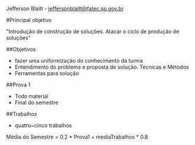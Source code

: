 Jefferson Blaitt - jeffersonblaitt@fatec.sp.gov.br

#Principal objetivo

"Introdução de construção de soluções. Atacar o ciclo de produção de soluções"

##Objetivos

* fazer uma uniformização do conhecimento da turma
* Entendimento do problema e proposta de solução. Técnicas e Métodos
* Ferramentas para solução

##Prova 1

* Todo material
* Final do semestre

##Trabalhos

* quatro~cinco trabalhos


Média do Semestre = 0.2 * Prova1 + mediaTrabalhos * 0.8
